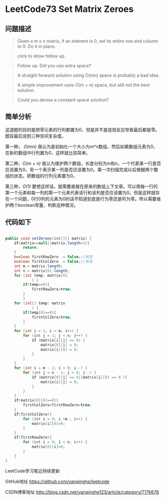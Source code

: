 # LeetCode73 Set Matrix Zeroes

## 问题描述

>Given a m x n matrix, if an element is 0, set its entire row and column to 0. Do it in place.

>click to show follow up.

>Follow up:
Did you use extra space?

>A straight forward solution using O(mn) space is probably a bad idea.

>A simple improvement uses O(m + n) space, but still not the best solution.

>Could you devise a constant space solution?

## 简单分析

这道题的目的是把零元素的行列都置为0，但是并不是连锁反应导致最后都是零。题目最后说到三种空间复杂度。

第一种， *O(mn)* 我认为是初始化一个大小为m*n数组，然后如果数组元素为0，在新的数组中行列置为0，这样就比较简单。

第二种，*O(m + n)* 我认为维护两个数组，长度分别为m和n，一个代表某一行是否应该置为0，另一个表示某一列是否应该置为0。第一次扫描完成以后根据两个数组的状态，把数组的行列元素置为0。

第三种，*O(1)* 要想这样话，就需要直接在原来的数组上下文章。可以用每一行的第一个元素和每一列的第一个元素代表该行和该列是否应该置为0。但是这样就存在一个问题，0行0列的元素为0的话不知道到底是行为零还是列为零。所以需要维护两个boolean常量，判断这种情况。

## 代码如下

``` java

public void setZeroes(int[][] matrix) {
    if(matrix==null||matrix.length<1){
        return;
    }
    boolean firstRowZero  = false;//状态
    boolean firstColZero  = false;//状态
    int m = matrix.length;
    int n = matrix[0].length;
    for (int temp: matrix[0]
            ) {
        if(temp==0){
            firstRowZero=true;
        }
        }
    for (int[] temp: matrix
            ) {
        if(temp[0]==0){
            firstColZero=true;
        }
    }
    for (int i = 1; i < m; i++) {
        for (int j = 1; j < n; j++) {
            if (matrix[i][j] == 0) {
                matrix[0][j] = 0;
                matrix[i][0] = 0;
            }
        }
    }
    for (int i = m - 1; i > 0; i--) {
        for (int j = n - 1; j > 0; j--) {
            if (matrix[0][j] == 0||matrix[i][0] == 0 ){
                matrix[i][j] = 0;
            }
        }
    }
    if(matrix[0][0]==0){
        firstColZero=firstRowZero=true;
    }
    if(firstColZero){
        for (int i = 0; i <m ; i++) {
            matrix[i][0]=0;
        }
    }
    if(firstRowZero){
        for (int i = 0; i < n; i++) {
            matrix[0][i]=0;
        }
    }
}

```

LeetCode学习笔记持续更新

GitHub地址 https://github.com/yanqinghe/leetcode

CSDN博客地址 http://blog.csdn.net/yanqinghe123/article/category/7176678
